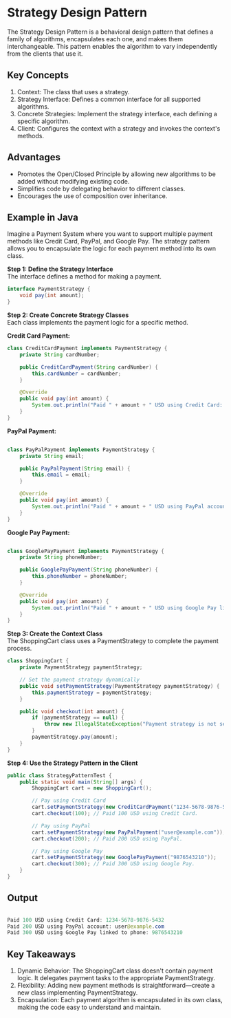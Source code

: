 # Strategy Design Pattern
The Strategy Design Pattern is a behavioral design pattern that defines a family of algorithms, encapsulates each one, and makes them interchangeable. This pattern enables the algorithm to vary independently from the clients that use it.

## Key Concepts
1. Context: The class that uses a strategy.
2. Strategy Interface: Defines a common interface for all supported algorithms.
3. Concrete Strategies: Implement the strategy interface, each defining a specific algorithm.
4. Client: Configures the context with a strategy and invokes the context's methods.

## Advantages
- Promotes the Open/Closed Principle by allowing new algorithms to be added without modifying existing code.
- Simplifies code by delegating behavior to different classes.
- Encourages the use of composition over inheritance.

## Example in Java
Imagine a Payment System where you want to support multiple payment methods like Credit Card, PayPal, and Google Pay. The strategy pattern allows you to encapsulate the logic for each payment method into its own class.

**Step 1: Define the Strategy Interface**<br/>
The interface defines a method for making a payment.

``` java
interface PaymentStrategy {
    void pay(int amount);
}

```
**Step 2: Create Concrete Strategy Classes**<br/>
Each class implements the payment logic for a specific method.

**Credit Card Payment:**

``` java
class CreditCardPayment implements PaymentStrategy {
    private String cardNumber;

    public CreditCardPayment(String cardNumber) {
        this.cardNumber = cardNumber;
    }

    @Override
    public void pay(int amount) {
        System.out.println("Paid " + amount + " USD using Credit Card: " + cardNumber);
    }
}

````

**PayPal Payment:**

``` java

class PayPalPayment implements PaymentStrategy {
    private String email;

    public PayPalPayment(String email) {
        this.email = email;
    }

    @Override
    public void pay(int amount) {
        System.out.println("Paid " + amount + " USD using PayPal account: " + email);
    }
}

```

**Google Pay Payment:**

``` java

class GooglePayPayment implements PaymentStrategy {
    private String phoneNumber;

    public GooglePayPayment(String phoneNumber) {
        this.phoneNumber = phoneNumber;
    }

    @Override
    public void pay(int amount) {
        System.out.println("Paid " + amount + " USD using Google Pay linked to phone: " + phoneNumber);
    }
}


````

**Step 3: Create the Context Class**<br/>
The ShoppingCart class uses a PaymentStrategy to complete the payment process.

``` java
class ShoppingCart {
    private PaymentStrategy paymentStrategy;

    // Set the payment strategy dynamically
    public void setPaymentStrategy(PaymentStrategy paymentStrategy) {
        this.paymentStrategy = paymentStrategy;
    }

    public void checkout(int amount) {
        if (paymentStrategy == null) {
            throw new IllegalStateException("Payment strategy is not set!");
        }
        paymentStrategy.pay(amount);
    }
}


````
**Step 4: Use the Strategy Pattern in the Client** <br/>
``` java
public class StrategyPatternTest {
    public static void main(String[] args) {
        ShoppingCart cart = new ShoppingCart();

        // Pay using Credit Card
        cart.setPaymentStrategy(new CreditCardPayment("1234-5678-9876-5432"));
        cart.checkout(100); // Paid 100 USD using Credit Card.

        // Pay using PayPal
        cart.setPaymentStrategy(new PayPalPayment("user@example.com"));
        cart.checkout(200); // Paid 200 USD using PayPal.

        // Pay using Google Pay
        cart.setPaymentStrategy(new GooglePayPayment("9876543210"));
        cart.checkout(300); // Paid 300 USD using Google Pay.
    }
}


````
## Output
``` java

Paid 100 USD using Credit Card: 1234-5678-9876-5432
Paid 200 USD using PayPal account: user@example.com
Paid 300 USD using Google Pay linked to phone: 9876543210


````

## Key Takeaways
1. Dynamic Behavior: The ShoppingCart class doesn't contain payment logic. It delegates payment tasks to the appropriate PaymentStrategy.
2. Flexibility: Adding new payment methods is straightforward—create a new class implementing PaymentStrategy.
3. Encapsulation: Each payment algorithm is encapsulated in its own class, making the code easy to understand and maintain.
